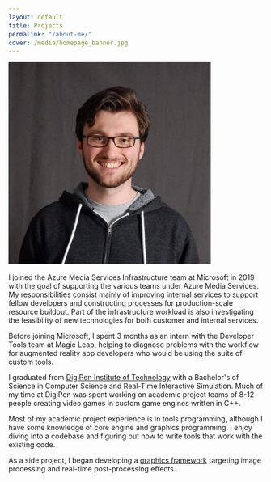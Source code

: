 ```yaml
---
layout: default
title: Projects
permalink: "/about-me/"
cover: /media/homepage_banner.jpg
---
```


<p>
    <img class="profile-pic" src="/media/profile_pic.jpg">
</p>

I joined the Azure Media Services Infrastructure team at Microsoft in 2019 with the goal of supporting the various teams under Azure Media Services. My responsibilities consist mainly of improving internal services to support fellow developers and constructing processes for production-scale resource buildout. Part of the infrastructure workload is also investigating the feasibility of new technologies for both customer and internal services.

Before joining Microsoft, I spent 3 months as an intern with the Developer Tools team at Magic Leap, helping to diagnose problems with the workflow for augmented reality app developers who would be using the suite of custom tools.

I graduated from [DigiPen Institute of Technology](https://www.digipen.edu) with a Bachelor's of Science in Computer Science and Real-Time Interactive Simulation.
Much of my time at DigiPen was spent working on academic project teams of 8-12 people creating video games in custom game engines written in C++.

Most of my academic project experience is in tools programming, although I have some knowledge of core engine and graphics programming.
I enjoy diving into a codebase and figuring out how to write tools that work with the existing code.

As a side project, I began developing a [graphics framework](https://github.com/nicholasammann/elba) targeting image processing and real-time post-processing effects.
